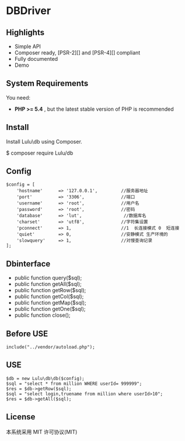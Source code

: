 # DBDriver



## Highlights

- Simple API
- Composer ready, [PSR-2][] and [PSR-4][] compliant
- Fully documented
- Demo


## System Requirements

You need:

- **PHP >= 5.4** , but the latest stable version of PHP is recommended

## Install

Install Lulu\db using Composer.

$ composer require Lulu/db

## Config
```
$config = [
    'hostname'      => '127.0.0.1',         //服务器地址
    'port'          => '3306',              //端口
    'username'      => 'root',              //用户名
    'password'      => 'root',              //密码
    'database'      => 'lut',                //数据库名
    'charset'       => 'utf8',              //字符集设置
    'pconnect'      => 1,                   //1  长连接模式 0  短连接
    'quiet'         => 0,                   //安静模式 生产环境的
    'slowquery'     => 1,                   //对慢查询记录
];
```

## Dbinterface

- public function query($sql);     
- public function getAll($sql);
- public function getRow($sql);      
- public function getCol($sql);
- public function getMap($sql);      
- public function getOne($sql);
- public function close();

## Before USE
    include("../vendor/autoload.php");

## USE
    $db = new Lulu\db\db($config);
    $sql = "select * from million WHERE userId= 999999";
    $res = $db->getRow($sql);
    $sql = "select login,truename from million where userId>10";
    $res = $db->getAll($sql);

## License

本系统采用 MIT 许可协议(MIT)
